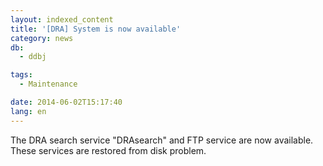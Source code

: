 ```yaml
---
layout: indexed_content
title: '[DRA] System is now available'
category: news
db:
  - ddbj

tags:
  - Maintenance

date: 2014-06-02T15:17:40
lang: en
---
```


<p>The DRA search service "DRAsearch" and FTP service are now available.<br>These services are restored from disk problem.</p>
